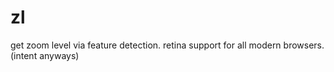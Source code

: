 # zl
get zoom level via feature detection. retina support for all modern browsers. (intent anyways)
